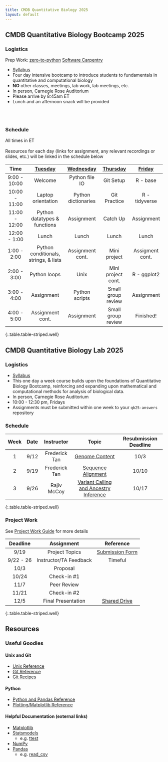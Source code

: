 ```yaml
---
title: CMDB Quantitative Biology 2025
layout: default
---
```


## CMDB Quantitative Biology Bootcamp 2025

### Logistics
Prep Work: [zero-to-python](https://genomicscafe.github.io/zero-to-python) [Software Carpentry]( http://swcarpentry.github.io/python-novice-inflammation )

- [Syllabus](resources/syllabi/bootcamp/index.html)
- Four day intensive bootcamp to introduce students to fundamentals in quantitative and computational biology 
- <span class="text-danger">**NO** other classes, meetings, lab work, lab meetings, etc.</span>
- In person, Carnegie Rose Auditorium
- Please arrive by 8:45am ET
- Lunch and an afternoon snack will be provided
<!-- - Zoom meeting ID (check Slack for passcode or full link to join): 929 0650 3074 --> 
<br /><br />
<!-- - [Answers to Student Questions](resources/references/reflection_questions_answered.html) -->

### Schedule
All times in ET<br /><br />
Resources for each day (links for assignment, any relevant recordings or slides, etc.) will be linked in the schedule below 

<!--[Tuesday](webpages/day1.md)-->
<!--[Thursday](webpages/day3.md)-->
<!-- | Time            | [Tuesday](webpages/day1.md)            | [Wednesday](webpages/day2.md) |  [Thursday](webpages/day3.md) | [Friday](webpages/day4.md) |  -->

| Time           | [Tuesday](webpages/day1.md)           | [Wednesday](webpages/day2.md) | [Thursday](webpages/day3.md)   | [Friday](webpages/day4.md) | 
| :---:          | :---:                                 | :---:                         | :---:                          | :---:                      |
|   9:00 - 10:00 | Welcome                               | Python file IO                | Git Setup                      | R \- base                  |
|  10:00 - 11:00 | Laptop orientation                    | Python dictionaries           | Git Practice                   | R \- tidyverse             |
|  11:00 - 12:00 | Python datatypes & functions          | Assignment                    | Catch Up                       | Assignment                 | 
|  12:00 -  1:00 | Lunch                                 | Lunch                         | Lunch                          | Lunch                      |
|   1:00 -  2:00 | Python conditionals, strings, & lists | Assignment cont.              | Mini project                   | Assigment cont.            |
|   2:00 -  3:00 | Python loops                          | Unix                          | Mini project cont.             | R \- ggplot2               |
|   3:00 -  4:00 | Assignment                            | Python scripts                | Small group review             | Assignment                 | 
|   4:00 -  5:00 | Assignment cont.                      | Assignment                    | Small group review             | Finished!                  | 
{:.table.table-striped.well}


<!--- Recall that a link looks like [Friday](day5/index.html) --->
<!--

      Basic python: running scripts, types up to list, files, reading line-by-line, split and join,
        - Exercise: summarizing SAM file, various questions not needing dictionaries
      Python II: dictionaries, functions, modules (importing) with numpy and statsmodels
        - Introduce another format and parse it, using numpy

      Python III: classes -- FASTA parser
        - Parsing blast output (too hard? we pushed this all the way to day 5 in 2015)

      Python IV: counting k-mers using FASTA parser
        - k-mer matching

-->

## CMDB Quantitative Biology Lab 2025

### Logistics
- [Syllabus](resources/syllabi/lab/index.html)
- This one day a week course builds upon the foundations of Quantitative Biology Bootcamp, reinforcing and expanding upon mathematical and computational methods for analysis of biological data.
- In person, Carnegie Rose Auditorium
- 10:00 - 12:30 pm, Fridays
- Assignments must be submitted within one week to your `qb25-answers` repository

### Schedule

| Week  | Date  | Instructor      | Topic                                           | Resubmission Deadline |
| :---: | :---: | :---:           | :---:                                           | :---:                 |
| 1     | 9/12  | Frederick Tan   | [Genome Content](webpages/week1.html)           | 10/3                  |
| 2     | 9/19  | Frederick Tan   | [Sequence Alignment](webpages/week2.html)       | 10/10                 |
| 3     | 9/26  | Rajiv McCoy     | [Variant Calling and Ancestry Inference](webpages/week3.html) | 10/17         |
{:.table.table-striped.well}

<!-- |  1   | 9/13  | Mike Schatz     | [Genome assembly](webpages/week1.html)          | 10/4                  |
|  4   | 10/4  | Frederick Tan   | Project Work + HPC Demo                         | N/A                   |
|  5   | 10/11  | Mike Sauria    |  [Bulk RNA-seq, PCA, & Clustering](webpages/week5.html) | 11/01 |
|  6   | 10/18  | N/A    |  Departmental Retreat | N/A |
|  7   | 10/25  | Rajiv McCoy    |  [Bulk RNA-seq, PCA, & Clustering](webpages/week7.html) | 11/15 |
|  8   | 11/1  | Frederick Tan  |  [Single cell RNA-seq Analysis with Bioconductor](webpages/week8.html) | 11/22 |
|  9   | 11/8  | Frederick Tan   | Project Work + Notebooks Demo                   | N/A                   |
|  10  | 11/15 | Mike Sauria     | [Image processing](webpages/week10.html)        | 12/02                 | -->

### Project Work

See [Project Work Guide](webpages/project-work.html) for more details

| Deadline  | Assignment             | Reference       |
| :-------: | :--------------------: | :-------------: |
| 9/19      | Project Topics         | [Submission Form](https://docs.google.com/forms/d/e/1FAIpQLScMqZHoMmYUJJMJTj8YkJwIFXEDMTjvU1Fo6OzFE-SbCqqqTw/viewform) |
| 9/22 - 26 | Instructor/TA Feedback | Timeful         |
| 10/3      | Proposal               |                 |
| 10/24     | Check-in #1            |                 |
| 11/7      | Peer Review            |                 |
| 11/21     | Check-in #2            |                 |
| 12/5      | Final Presentation     | [Shared Drive](https://drive.google.com/drive/folders/1LwOwKdzwD9tg5JUNxdHg8f_7kHPEIqQc)    |
{:.table.table-striped.well}

Resources
---

### Useful Goodies

#### Unix and Git

* [Unix Reference](resources/references/unix.html)
* [Git Reference](resources/references/git.html)
* [Git Recipes](resources/references/git_recipes.html)

#### Python

* [Python and Pandas Reference](resources/references/python.html)
* [Plotting/Matplotlib Reference](resources/gallery/README.html)

#### Helpful Documentation (external links)

* [Matplotlib](http://matplotlib.org/api/pyplot_summary.html)
* [Statsmodels](http://statsmodels.sourceforge.net/stable/)
  - e.g. [ttest](http://statsmodels.sourceforge.net/stable/generated/statsmodels.stats.weightstats.ttest_ind.html)
* [NumPy](http://docs.scipy.org/doc/numpy/reference/index.html#reference)
* [Pandas](http://pandas.pydata.org/pandas-docs/stable/)
  - e.g. [read_csv](http://pandas.pydata.org/pandas-docs/stable/generated/pandas.read_csv.html?highlight=read_csv)

